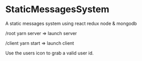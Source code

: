 # StaticMessagesSystem
A static messages system using react redux node &amp; mongodb

/root yarn server => launch server

/client
yarn start => launch client

Use the users icon to grab a valid user id.
